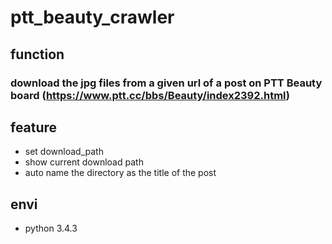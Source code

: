 # ptt_beauty_crawler

## function
### download the jpg files from a given url of a post on PTT Beauty board (https://www.ptt.cc/bbs/Beauty/index2392.html) 

## feature
* set download_path
* show current download path
* auto name the directory as the title of the post

## envi
* python 3.4.3
